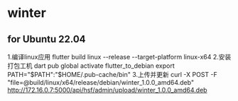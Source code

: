 # winter

## for Ubuntu 22.04
1.编译linux应用
flutter build linux --release --target-platform linux-x64
2.安装打包工机
dart pub global activate flutter_to_debian
export PATH="$PATH":"$HOME/.pub-cache/bin"
3.上传并更新
curl -X POST -F "file=@build/linux/x64/release/debian/winter_1.0.0_amd64.deb" http://172.16.0.7:5000/api/hsf/admin/upload/winter_1.0.0_amd64.deb